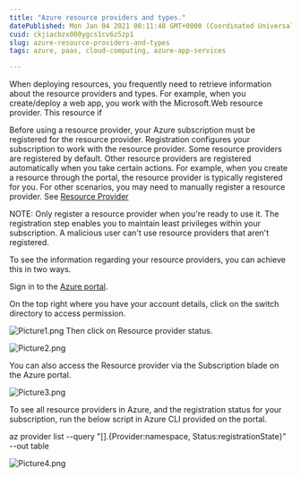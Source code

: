 ```yaml
---
title: "Azure resource providers and types."
datePublished: Mon Jan 04 2021 08:11:48 GMT+0000 (Coordinated Universal Time)
cuid: ckjiacbzx000ygcs1cv6z5zp1
slug: azure-resource-providers-and-types
tags: azure, paas, cloud-computing, azure-app-services

---
```


When deploying resources, you frequently need to retrieve information about the resource providers and types. For example, when you create/deploy a web app, you work with the Microsoft.Web resource provider. This resource if

Before using a resource provider, your Azure subscription must be registered for the resource provider. Registration configures your subscription to work with the resource provider. Some resource providers are registered by default. Other resource providers are registered automatically when you take certain actions. For example, when you create a resource through the portal, the resource provider is typically registered for you. For other scenarios, you may need to manually register a resource provider. See  [Resource Provider](https://docs.microsoft.com/en-us/azure/azure-resource-manager/management/azure-services-resource-providers) 

NOTE: Only register a resource provider when you're ready to use it. The registration step enables you to maintain least privileges within your subscription. A malicious user can't use resource providers that aren't registered.

To see the information regarding your resource providers, you can achieve this in two ways.

Sign in to the  [Azure portal](https://portal.azure.com/).

On the top right where you have your account details, click on the switch directory to access permission.
 
![Picture1.png](https://cdn.hashnode.com/res/hashnode/image/upload/v1609747644265/4XOCfi1PL.png)
Then click on Resource provider status.

![Picture2.png](https://cdn.hashnode.com/res/hashnode/image/upload/v1609749315830/WXn5ZJcxG.png)
 
You can also access the Resource provider via the Subscription blade on the Azure portal.
 
![Picture3.png](https://cdn.hashnode.com/res/hashnode/image/upload/v1609747689433/6HQtksZ5o.png)

To see all resource providers in Azure, and the registration status for your subscription, run the below script in Azure CLI provided on the portal.

az provider list --query "[].{Provider:namespace, Status:registrationState}" --out table

![Picture4.png](https://cdn.hashnode.com/res/hashnode/image/upload/v1609747715336/vrsZctUKD.png)
 